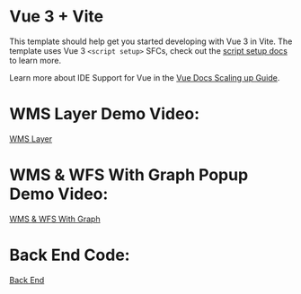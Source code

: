 # Vue 3 + Vite

This template should help get you started developing with Vue 3 in Vite. The template uses Vue 3 `<script setup>` SFCs, check out the [script setup docs](https://v3.vuejs.org/api/sfc-script-setup.html#sfc-script-setup) to learn more.

Learn more about IDE Support for Vue in the [Vue Docs Scaling up Guide](https://vuejs.org/guide/scaling-up/tooling.html#ide-support).


# WMS Layer Demo Video:

[WMS Layer](https://mcmasteru365-my.sharepoint.com/:v:/g/personal/shahv47_mcmaster_ca/ESCW-SAnwNdAqpzDo5nO0eYBaWOvCbKXmHQ1js0lTz7TlQ?nav=eyJyZWZlcnJhbEluZm8iOnsicmVmZXJyYWxBcHAiOiJTdHJlYW1XZWJBcHAiLCJyZWZlcnJhbFZpZXciOiJTaGFyZURpYWxvZy1MaW5rIiwicmVmZXJyYWxBcHBQbGF0Zm9ybSI6IldlYiIsInJlZmVycmFsTW9kZSI6InZpZXcifX0%3d&e=t2gWP4)

# WMS & WFS With Graph Popup Demo Video:

[WMS & WFS With Graph](https://mcmasteru365-my.sharepoint.com/:v:/g/personal/shahv47_mcmaster_ca/EfxNyTno_3VAnKLGAMNaPqsBtbY-I0rAkVgG-fAO2nKFYg?nav=eyJyZWZlcnJhbEluZm8iOnsicmVmZXJyYWxBcHAiOiJPbmVEcml2ZUZvckJ1c2luZXNzIiwicmVmZXJyYWxBcHBQbGF0Zm9ybSI6IldlYiIsInJlZmVycmFsTW9kZSI6InZpZXciLCJyZWZlcnJhbFZpZXciOiJNeUZpbGVzTGlua0NvcHkifX0&e=xomlhp)

# Back End Code:

[Back End](https://github.com/shahviransh/ECCC-Assignment-Backend)